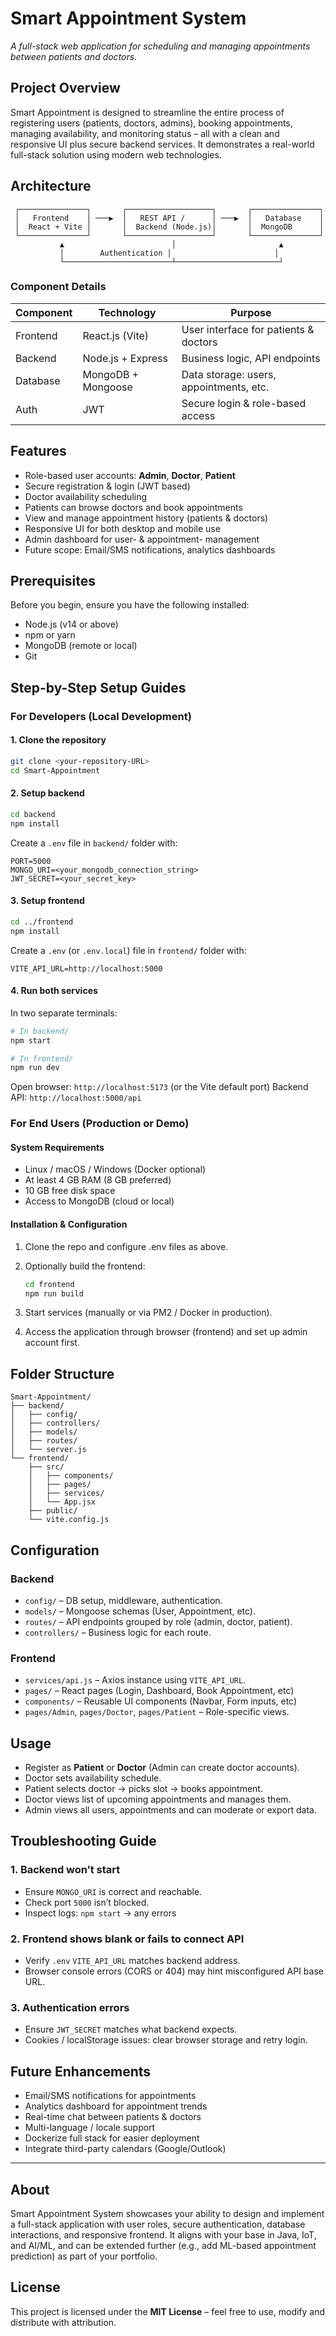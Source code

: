 
# Smart Appointment System

*A full-stack web application for scheduling and managing appointments between patients and doctors.*

## Project Overview

Smart Appointment is designed to streamline the entire process of registering users (patients, doctors, admins), booking appointments, managing availability, and monitoring status – all with a clean and responsive UI plus secure backend services.
It demonstrates a real-world full-stack solution using modern web technologies.

## Architecture

```
 ┌───────────────┐       ┌───────────────────┐       ┌───────────────┐
 │   Frontend    │ ───▶  │   REST API /      │ ───▶  │   Database    │
 │  React + Vite │       │  Backend (Node.js)│       │  MongoDB      │
 └───────────────┘       └───────────────────┘       └───────────────┘
           ▲                        │                       ▲
           │        Authentication │                       │
           └────────────────────────┴───────────────────────┘
```

### Component Details

| Component | Technology         | Purpose                                 |
| --------- | ------------------ | --------------------------------------- |
| Frontend  | React.js (Vite)    | User interface for patients & doctors   |
| Backend   | Node.js + Express  | Business logic, API endpoints           |
| Database  | MongoDB + Mongoose | Data storage: users, appointments, etc. |
| Auth      | JWT                | Secure login & role-based access        |

## Features

* Role-based user accounts: **Admin**, **Doctor**, **Patient**
* Secure registration & login (JWT based)
* Doctor availability scheduling
* Patients can browse doctors and book appointments
* View and manage appointment history (patients & doctors)
* Responsive UI for both desktop and mobile use
* Admin dashboard for user- & appointment- management
* Future scope: Email/SMS notifications, analytics dashboards

## Prerequisites

Before you begin, ensure you have the following installed:

* Node.js (v14 or above)
* npm or yarn
* MongoDB (remote or local)
* Git

## Step-by-Step Setup Guides

### For Developers (Local Development)

#### 1. Clone the repository

```bash
git clone <your-repository-URL>
cd Smart-Appointment
```

#### 2. Setup backend

```bash
cd backend
npm install
```

Create a `.env` file in `backend/` folder with:

```env
PORT=5000
MONGO_URI=<your_mongodb_connection_string>
JWT_SECRET=<your_secret_key>
```

#### 3. Setup frontend

```bash
cd ../frontend
npm install
```

Create a `.env` (or `.env.local`) file in `frontend/` folder with:

```env
VITE_API_URL=http://localhost:5000
```

#### 4. Run both services

In two separate terminals:

```bash
# In backend/
npm start
```

```bash
# In frontend/
npm run dev
```

Open browser: `http://localhost:5173` (or the Vite default port)
Backend API: `http://localhost:5000/api`

### For End Users (Production or Demo)

#### System Requirements

* Linux / macOS / Windows (Docker optional)
* At least 4 GB RAM (8 GB preferred)
* 10 GB free disk space
* Access to MongoDB (cloud or local)

#### Installation & Configuration

1. Clone the repo and configure .env files as above.
2. Optionally build the frontend:

   ```bash
   cd frontend
   npm run build
   ```
3. Start services (manually or via PM2 / Docker in production).
4. Access the application through browser (frontend) and set up admin account first.

## Folder Structure

```
Smart-Appointment/
├── backend/
│   ├── config/
│   ├── controllers/
│   ├── models/
│   ├── routes/
│   └── server.js
└── frontend/
    ├── src/
    │   ├── components/
    │   ├── pages/
    │   ├── services/
    │   └── App.jsx
    ├── public/
    └── vite.config.js
```

## Configuration

### Backend

* `config/` – DB setup, middleware, authentication.
* `models/` – Mongoose schemas (User, Appointment, etc).
* `routes/` – API endpoints grouped by role (admin, doctor, patient).
* `controllers/` – Business logic for each route.

### Frontend

* `services/api.js` – Axios instance using `VITE_API_URL`.
* `pages/` – React pages (Login, Dashboard, Book Appointment, etc)
* `components/` – Reusable UI components (Navbar, Form inputs, etc)
* `pages/Admin`, `pages/Doctor`, `pages/Patient` – Role-specific views.

## Usage

* Register as **Patient** or **Doctor** (Admin can create doctor accounts).
* Doctor sets availability schedule.
* Patient selects doctor → picks slot → books appointment.
* Doctor views list of upcoming appointments and manages them.
* Admin views all users, appointments and can moderate or export data.

## Troubleshooting Guide

### 1. Backend won’t start

* Ensure `MONGO_URI` is correct and reachable.
* Check port `5000` isn’t blocked.
* Inspect logs: `npm start` → any errors

### 2. Frontend shows blank or fails to connect API

* Verify `.env` `VITE_API_URL` matches backend address.
* Browser console errors (CORS or 404) may hint misconfigured API base URL.

### 3. Authentication errors

* Ensure `JWT_SECRET` matches what backend expects.
* Cookies / localStorage issues: clear browser storage and retry login.

## Future Enhancements

* Email/SMS notifications for appointments
* Analytics dashboard for appointment trends
* Real-time chat between patients & doctors
* Multi-language / locale support
* Dockerize full stack for easier deployment
* Integrate third-party calendars (Google/Outlook)

---

## About

Smart Appointment System showcases your ability to design and implement a full-stack application with user roles, secure authentication, database interactions, and responsive frontend.
It aligns with your base in Java, IoT, and AI/ML, and can be extended further (e.g., add ML-based appointment prediction) as part of your portfolio.

## License

This project is licensed under the **MIT License** – feel free to use, modify and distribute with attribution.
